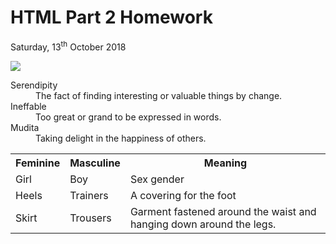 
<h1>HTML Part 2 Homework</h1>
<p>Saturday, 13<sup>th</sup> October 2018</p>
<img src="https://upload.wikimedia.org/wikipedia/commons/3/3a/2007_Sakura_of_Fukushima-e_007_rotated.jpg"DESCRIPTION OF IMAGE" >
<dl>
<dt>Serendipity</dt>
<dd>The fact of finding interesting or valuable things by change.</dd>
<dt>Ineffable</dt>  
<dd>Too great or grand to be expressed in words.</dd>
<dt>Mudita</dt>  
<dd>Taking delight in the happiness of others.</dd>
</dl>                                                                                                                              
<table>
                                                                                                                              <tr><th>Feminine</th><th>Masculine</th><th>Meaning</th></tr>
                                                                                                                              <tr><td> Girl </td><td> Boy </td><td> Sex gender</td></tr>
<tr><td> Heels </td><td> Trainers </td><td> A covering for the foot </td></tr>
<tr><td> Skirt </td><td> Trousers </td><td>Garment fastened around the waist and hanging down around the legs.</td></tr>
